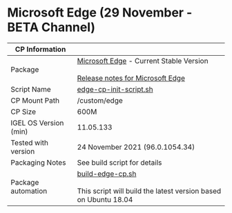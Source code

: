 # Microsoft Edge (29 November - BETA Channel)

|  CP Information |            |
|-----------------|------------|
| Package | [Microsoft Edge](https://www.microsoftedgeinsider.com/en-us/download?platform=linux-deb) - Current Stable Version <br /><br /> [Release notes for Microsoft Edge](https://docs.microsoft.com/en-us/deployedge/microsoft-edge-relnote-beta-channel) |
| Script Name | [edge-cp-init-script.sh](edge-cp-init-script.sh) |
| CP Mount Path | /custom/edge |
| CP Size | 600M |
| IGEL OS Version (min) | 11.05.133 |
| Tested with version | 24 November 2021 (96.0.1054.34) |
| Packaging Notes | See build script for details |
| Package automation | [build-edge-cp.sh](build-edge-cp.sh) <br /><br /> This script will build the latest version based on Ubuntu 18.04 |
